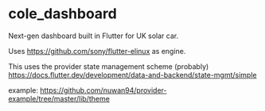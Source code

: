 # cole_dashboard

Next-gen dashboard built in Flutter for UK solar car. 

Uses https://github.com/sony/flutter-elinux as engine.

This uses the provider state management scheme (probably)
https://docs.flutter.dev/development/data-and-backend/state-mgmt/simple


example: https://github.com/nuwan94/provider-example/tree/master/lib/theme